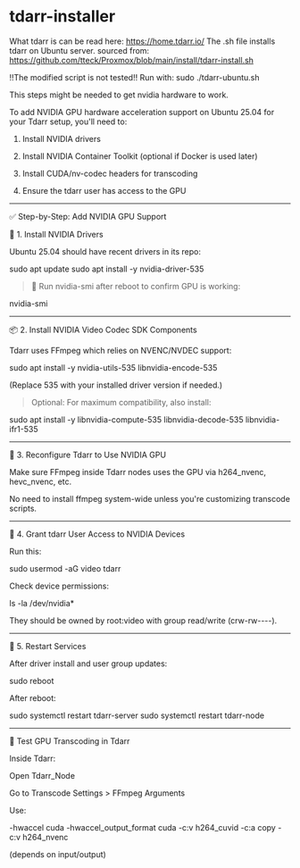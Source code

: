 # tdarr-installer
What tdarr is can be read here:
https://home.tdarr.io/
The .sh file installs tdarr on Ubuntu server.
sourced from:
https://github.com/tteck/Proxmox/blob/main/install/tdarr-install.sh


!!The modified script is not tested!!
Run with:
sudo ./tdarr-ubuntu.sh

This steps might be needed to get nvidia hardware to work.

To add NVIDIA GPU hardware acceleration support on Ubuntu 25.04 for your Tdarr setup, you'll need to:

1. Install NVIDIA drivers


2. Install NVIDIA Container Toolkit (optional if Docker is used later)


3. Install CUDA/nv-codec headers for transcoding


4. Ensure the tdarr user has access to the GPU


---

✅ Step-by-Step: Add NVIDIA GPU Support

🔧 1. Install NVIDIA Drivers

Ubuntu 25.04 should have recent drivers in its repo:

sudo apt update
sudo apt install -y nvidia-driver-535

> 🧪 Run nvidia-smi after reboot to confirm GPU is working:

nvidia-smi


---

📦 2. Install NVIDIA Video Codec SDK Components

Tdarr uses FFmpeg which relies on NVENC/NVDEC support:

sudo apt install -y nvidia-utils-535 libnvidia-encode-535

(Replace 535 with your installed driver version if needed.)

> Optional: For maximum compatibility, also install:

sudo apt install -y libnvidia-compute-535 libnvidia-decode-535 libnvidia-ifr1-535


---

🔁 3. Reconfigure Tdarr to Use NVIDIA GPU

Make sure FFmpeg inside Tdarr nodes uses the GPU via h264_nvenc, hevc_nvenc, etc.

No need to install ffmpeg system-wide unless you're customizing transcode scripts.


---

👤 4. Grant tdarr User Access to NVIDIA Devices

Run this:

sudo usermod -aG video tdarr

Check device permissions:

ls -la /dev/nvidia*

They should be owned by root:video with group read/write (crw-rw----).


---

🔌 5. Restart Services

After driver install and user group updates:

sudo reboot

After reboot:

sudo systemctl restart tdarr-server
sudo systemctl restart tdarr-node


---

🧪 Test GPU Transcoding in Tdarr

Inside Tdarr:

Open Tdarr_Node

Go to Transcode Settings > FFmpeg Arguments

Use:

-hwaccel cuda -hwaccel_output_format cuda -c:v h264_cuvid -c:a copy
-c:v h264_nvenc

(depends on input/output)


